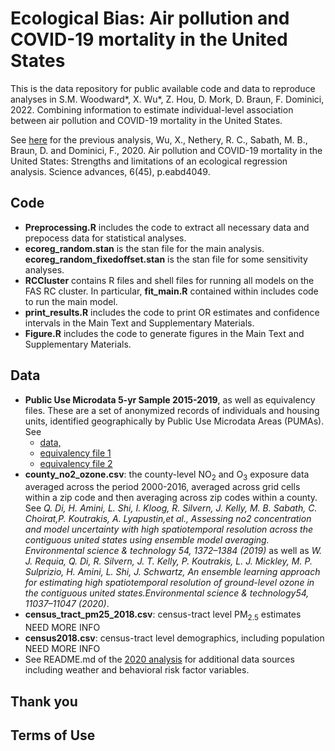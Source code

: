 # Ecological Bias: Air pollution and COVID-19 mortality in the United States

This is the data repository for public available code and data to reproduce analyses in S.M. Woodward\*, X. Wu\*, Z. Hou, D. Mork, D. Braun, F. Dominici, 2022. Combining information to estimate individual-level association between air pollution and COVID-19 mortality in the United States.

See [here](https://github.com/wxwx1993/PM_COVID/tree/master) for the previous analysis, Wu, X., Nethery, R. C., Sabath, M. B., Braun, D. and Dominici, F., 2020. Air pollution and COVID-19 mortality in the United States: Strengths and limitations of an ecological regression analysis. Science advances, 6(45), p.eabd4049.

## Code

 - **Preprocessing.R** includes the code to extract all necessary data and prepocess data for statistical analyses.
 - **ecoreg_random.stan** is the stan file for the main analysis. **ecoreg_random_fixedoffset.stan** is the stan file for some sensitivity analyses.
 - **RCCluster** contains R files and shell files for running all models on the FAS RC cluster. In particular, **fit_main.R** contained within includes code to run the main model. 
 - **print_results.R** includes the code to print OR estimates and confidence intervals in the Main Text and Supplementary Materials.
 - **Figure.R** includes the code to generate figures in the Main Text and Supplementary Materials.
 
## Data

 * **Public Use Microdata 5-yr Sample 2015-2019**, as well as equivalency files. These are a set of anonymized records of individuals and housing units, identified geographically by Public Use Microdata Areas (PUMAs). See
    - [data,](https://www2.census.gov/programs-surveys/acs/data/pums/2019/5-Year/)
    - [equivalency file 1](https://www2.census.gov/geo/pdfs/reference/puma/2010_PUMA_Equivalency_Format_Layout.pdf)
    - [equivalency file 2](https://www2.census.gov/geo/pdfs/reference/puma/2010_PUMA_Equivalency_Summary_Levels.pdf)
 * **county_no2_ozone.csv**: the county-level NO$_2$ and O$_3$ exposure data averaged across the period 2000-2016, averaged across grid cells within a zip code and then averaging across zip codes within a county. See *Q. Di, H. Amini, L. Shi, I. Kloog, R. Silvern, J. Kelly, M. B. Sabath, C. Choirat,P. Koutrakis, A. Lyapustin,et al., Assessing no2 concentration and model uncertainty with high spatiotemporal resolution across the contiguous united states using ensemble model averaging. Environmental science & technology 54, 1372–1384 (2019)* as well as *W. J. Requia, Q. Di, R. Silvern, J. T. Kelly, P. Koutrakis, L. J. Mickley, M. P. Sulprizio, H. Amini, L. Shi, J. Schwartz, An ensemble learning approach for estimating high spatiotemporal resolution of ground-level ozone in the contiguous united states.Environmental science & technology54, 11037–11047 (2020)*.
 * **census_tract_pm25_2018.csv**: census-tract level PM$_{2.5}$ estimates NEED MORE INFO
 * **census2018.csv**: census-tract level demographics, including population NEED MORE INFO
 * See README.md of the [2020 analysis](https://github.com/wxwx1993/PM_COVID/tree/master) for additional data sources including weather and behavioral risk factor variables.
 
## Thank you

## Terms of Use